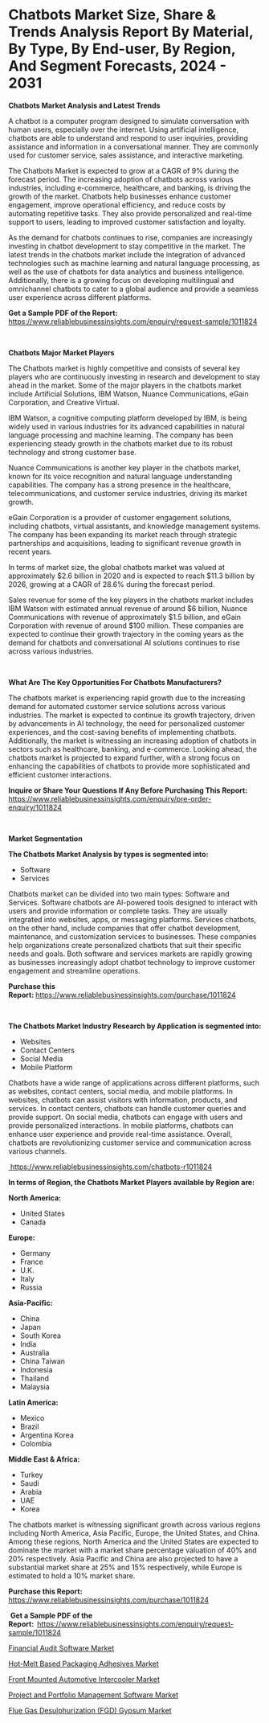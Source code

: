 <p><h1>Chatbots Market Size, Share & Trends Analysis Report By Material, By Type, By End-user, By Region, And Segment Forecasts, 2024 - 2031</h1></p><p><strong>Chatbots Market Analysis and Latest Trends</strong></p>
<p><p>A chatbot is a computer program designed to simulate conversation with human users, especially over the internet. Using artificial intelligence, chatbots are able to understand and respond to user inquiries, providing assistance and information in a conversational manner. They are commonly used for customer service, sales assistance, and interactive marketing.</p><p>The Chatbots Market is expected to grow at a CAGR of 9% during the forecast period. The increasing adoption of chatbots across various industries, including e-commerce, healthcare, and banking, is driving the growth of the market. Chatbots help businesses enhance customer engagement, improve operational efficiency, and reduce costs by automating repetitive tasks. They also provide personalized and real-time support to users, leading to improved customer satisfaction and loyalty.</p><p>As the demand for chatbots continues to rise, companies are increasingly investing in chatbot development to stay competitive in the market. The latest trends in the chatbots market include the integration of advanced technologies such as machine learning and natural language processing, as well as the use of chatbots for data analytics and business intelligence. Additionally, there is a growing focus on developing multilingual and omnichannel chatbots to cater to a global audience and provide a seamless user experience across different platforms.</p></p>
<p><strong>Get a Sample PDF of the Report:&nbsp;</strong> <a href="https://www.reliablebusinessinsights.com/enquiry/request-sample/1011824">https://www.reliablebusinessinsights.com/enquiry/request-sample/1011824</a></p>
<p>&nbsp;</p>
<p><strong>Chatbots Major Market Players</strong></p>
<p><p>The Chatbots market is highly competitive and consists of several key players who are continuously investing in research and development to stay ahead in the market. Some of the major players in the chatbots market include Artificial Solutions, IBM Watson, Nuance Communications, eGain Corporation, and Creative Virtual.</p><p>IBM Watson, a cognitive computing platform developed by IBM, is being widely used in various industries for its advanced capabilities in natural language processing and machine learning. The company has been experiencing steady growth in the chatbots market due to its robust technology and strong customer base.</p><p>Nuance Communications is another key player in the chatbots market, known for its voice recognition and natural language understanding capabilities. The company has a strong presence in the healthcare, telecommunications, and customer service industries, driving its market growth.</p><p>eGain Corporation is a provider of customer engagement solutions, including chatbots, virtual assistants, and knowledge management systems. The company has been expanding its market reach through strategic partnerships and acquisitions, leading to significant revenue growth in recent years.</p><p>In terms of market size, the global chatbots market was valued at approximately $2.6 billion in 2020 and is expected to reach $11.3 billion by 2026, growing at a CAGR of 28.6% during the forecast period.</p><p>Sales revenue for some of the key players in the chatbots market includes IBM Watson with estimated annual revenue of around $6 billion, Nuance Communications with revenue of approximately $1.5 billion, and eGain Corporation with revenue of around $100 million. These companies are expected to continue their growth trajectory in the coming years as the demand for chatbots and conversational AI solutions continues to rise across various industries.</p></p>
<p>&nbsp;</p>
<p><strong>What Are The Key Opportunities For Chatbots Manufacturers?</strong></p>
<p><p>The chatbots market is experiencing rapid growth due to the increasing demand for automated customer service solutions across various industries. The market is expected to continue its growth trajectory, driven by advancements in AI technology, the need for personalized customer experiences, and the cost-saving benefits of implementing chatbots. Additionally, the market is witnessing an increasing adoption of chatbots in sectors such as healthcare, banking, and e-commerce. Looking ahead, the chatbots market is projected to expand further, with a strong focus on enhancing the capabilities of chatbots to provide more sophisticated and efficient customer interactions.</p></p>
<p><strong>Inquire or Share Your Questions If Any Before Purchasing This Report:</strong> <a href="https://www.reliablebusinessinsights.com/enquiry/pre-order-enquiry/1011824">https://www.reliablebusinessinsights.com/enquiry/pre-order-enquiry/1011824</a></p>
<p>&nbsp;</p>
<p><strong>Market Segmentation</strong></p>
<p><strong>The Chatbots Market Analysis by types is segmented into:</strong></p>
<p><ul><li>Software</li><li>Services</li></ul></p>
<p><p>Chatbots market can be divided into two main types: Software and Services. Software chatbots are AI-powered tools designed to interact with users and provide information or complete tasks. They are usually integrated into websites, apps, or messaging platforms. Services chatbots, on the other hand, include companies that offer chatbot development, maintenance, and customization services to businesses. These companies help organizations create personalized chatbots that suit their specific needs and goals. Both software and services markets are rapidly growing as businesses increasingly adopt chatbot technology to improve customer engagement and streamline operations.</p></p>
<p><strong>Purchase this Report:&nbsp;</strong><a href="https://www.reliablebusinessinsights.com/purchase/1011824">https://www.reliablebusinessinsights.com/purchase/1011824</a></p>
<p>&nbsp;</p>
<p><strong>The Chatbots Market Industry Research by Application is segmented into:</strong></p>
<p><ul><li>Websites</li><li>Contact Centers</li><li>Social Media</li><li>Mobile Platform</li></ul></p>
<p><p>Chatbots have a wide range of applications across different platforms, such as websites, contact centers, social media, and mobile platforms. In websites, chatbots can assist visitors with information, products, and services. In contact centers, chatbots can handle customer queries and provide support. On social media, chatbots can engage with users and provide personalized interactions. In mobile platforms, chatbots can enhance user experience and provide real-time assistance. Overall, chatbots are revolutionizing customer service and communication across various channels.</p></p>
<p><a href="https://www.reliablebusinessinsights.com/chatbots-r1011824">&nbsp;https://www.reliablebusinessinsights.com/chatbots-r1011824</a></p>
<p><strong>In terms of Region, the Chatbots Market Players available by Region are:</strong></p>
<p>
    <p> <strong> North America: </strong>
        <ul>
            <li>United States</li>
            <li>Canada</li>
        </ul>
        </p> 
    <p> <strong> Europe: </strong>
        <ul>
            <li>Germany</li>
            <li>France</li>
            <li>U.K.</li>
            <li>Italy</li>
            <li>Russia</li>
        </ul>
        </p> 
    <p> <strong> Asia-Pacific: </strong>
        <ul>
            <li>China</li>
            <li>Japan</li>
            <li>South Korea</li>
            <li>India</li>
            <li>Australia</li>
            <li>China Taiwan</li>
            <li>Indonesia</li>
            <li>Thailand</li>
            <li>Malaysia</li>
        </ul>
        </p> 
    <p> <strong> Latin America: </strong>
        <ul>
            <li>Mexico</li>
            <li>Brazil</li>
            <li>Argentina Korea</li>
            <li>Colombia</li>
        </ul>
        </p> 
    <p> <strong> Middle East & Africa: </strong>
        <ul>
            <li>Turkey</li>
            <li>Saudi</li>
            <li>Arabia</li>
            <li>UAE</li>
            <li>Korea</li>
        </ul>
    </p>
    </p>
<p><p>The chatbots market is witnessing significant growth across various regions including North America, Asia Pacific, Europe, the United States, and China. Among these regions, North America and the United States are expected to dominate the market with a market share percentage valuation of 40% and 20% respectively. Asia Pacific and China are also projected to have a substantial market share at 25% and 15% respectively, while Europe is estimated to hold a 10% market share.</p></p>
<p><strong>Purchase this Report: </strong><a href="https://www.reliablebusinessinsights.com/purchase/1011824">https://www.reliablebusinessinsights.com/purchase/1011824</a></p>
<p>&nbsp;<strong>Get a Sample PDF of the Report:&nbsp;&nbsp;</strong><a href="https://www.reliablebusinessinsights.com/enquiry/request-sample/1011824">https://www.reliablebusinessinsights.com/enquiry/request-sample/1011824</a></p>
<p><strong></strong></p>
<p><p><a href="https://github.com/AlysaLedner2023/Market-Research-Report-List-2/blob/main/financial-audit-software-market.md">Financial Audit Software Market</a></p><p><a href="https://www.linkedin.com/pulse/evaluating-global-hot-melt-based-packaging-adhesives-market-73hzc?trackingId=CCmWqv3YRimuUua10LWvDQ%3D%3D">Hot-Melt Based Packaging Adhesives Market</a></p><p><a href="https://www.linkedin.com/pulse/front-mounted-automotive-intercooler-market-share-size-p6mje?trackingId=ikj5SVuJTkiag%2BPOqbpiDw%3D%3D">Front Mounted Automotive Intercooler Market</a></p><p><a href="https://github.com/JermaineCrona2023/Market-Research-Report-List-2/blob/main/project-and-portfolio-management-software-market.md">Project and Portfolio Management Software Market</a></p><p><a href="https://www.linkedin.com/pulse/flue-gas-desulphurization-fgd-gypsum-market-global-regional-rv7ff?trackingId=gNvcaAd2SfS1Q2oRSN%2FSVw%3D%3D">Flue Gas Desulphurization (FGD) Gypsum Market</a></p></p>